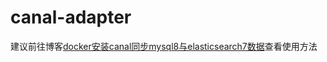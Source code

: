 # canal-adapter

建议前往博客[docker安装canal同步mysql8与elasticsearch7数据](https://blog.csdn.net/daziyuanazhen/article/details/106098887)查看使用方法


